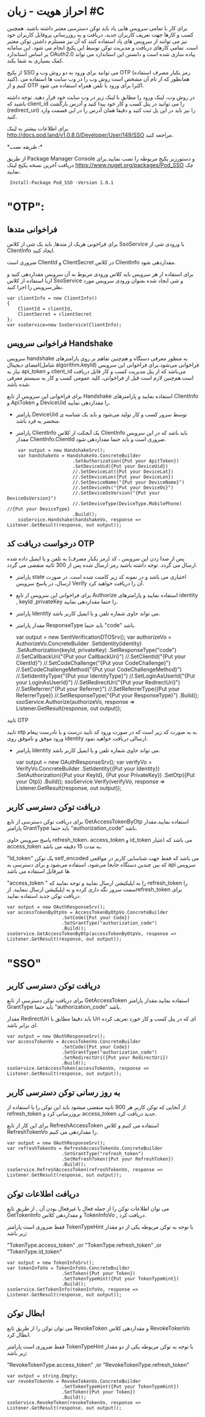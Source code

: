 
# احراز هویت - زبان #C

برای کار با تمامی سرویس هایی پاد باید توکن دسترسی معتبر داشته باشید. همچنین کسب و کارها جهت تعریف کاربران جدید، دریافت و به روزرسانی پروفایل کاربران خود نیز می توانند از سرویس های پاد استفاده کنند که آن نیز مستلزم داشتن توکن معتبر است. تمامی کارهای دریافت و مدیریت توکن توسط این پکیج انجام می شود. این سامانه بر اساس استاندارد OAuth2.0 پیاده سازی شده است و دانستن این استاندارد می تواند کمک بسیاری به شما بکند.

از پکیج SSO می توانید برای ورود به دو روش وب و OTP (رمز یکبار مصرف استفاده کنید). همانطور که از نام آن مشخص است روش وب را در وب سایت ها استفاده می کنیم و از OTP اکثرا برای ورود با تلفن همراه استفاده می شود.

در روش وب، لینک ورود را مطابق با لینک زیر در وب سایت خود قرار دهید. توجه داشته باشید که client_id را می توانید در پنل کسب و کار خود پیدا کنید و آدرس بازگشت (redirect_uri) را نیز باید در این پل ثبت کنید و دقیقا همان آدرس را در این قسمت وارد کنید.

برای اطلاعات بیشتر به لینک http://docs.pod.land/v1.0.8.0/Developer/User/149/SSO مراجعه کنید.

\**طریقه نصب :**

از طریق Package Manager Console و دستورزیر پکیج مربوطه را نصب نمایید.برای دریافت آخرین نسخه پکیج لینک https://www.nuget.org/packages/Pod_SSO چک نمایید.

     Install-Package Pod_SSO -Version 1.0.1

<div class="box-end">
</div>

# "OTP":

## فراخوانی متدها

برای فراخونی هریک از متدها, باید یک شی از کلاس SsoService با ورودی شی از ClientInfo ایجاد کنید.

ضروری است ClientId و ClientSecret در کلاس ClientInfo مقداردهی شود.

برای استفاده از هر سرویس باید کلاس ورودی مربوط به آن سرویس مقداردهی کنید و ازبا استفاده از کلاس SsoService و شی ایجاد شده بعنوان ورودی سرویس مورد نظر,سرویس را اجرا کنید.

    var clientInfo = new ClientInfo()
    {
        ClientId = clientId,
        ClientSecret = clientSecret
    };
    var ssoService=new SsoService(ClientInfo);

<div class="box-end">
</div>

## فراخوانی سرویس Handshake

سرویس handshake به منظور معرفی دستگاه و هم‌چنین تفاهم بر روی پارامترهای امضای دیجیتال(شامل algorithm،keyId) فراخوانی می‌شود.برای فراخوانی این سرویس نیاز به api_token و client_id می‌باشد که از پنل مدیریت کسب و کار قابل دریافت است.هم‌چنین لازم است قبل از فراخوانی، کلید عمومی کسب و کار به سیستم معرفی شده باشد.

برای فراخوانی این سرویس  از تابع Handshake استفاده نمایید و پارامترهای ClientInfo و ApiToken و DeviceUid را مقداردهی نمایید.

+ پارامتر DeviceUid  توسط سرور کسب و کار تولید می‌شود و باید یک شناسه ی منحصر به فرد باشد.

+ پارامتر ClientInfo یک آبجکت از کلاس ClientInfo باید باشد که در این سرویس مقدار ClientInfo.ClientId ضروری است و باید حتما مقداردهی شود.

```
    var output = new HandshakeSrv();
    var handshakeVo = HandshakeVo.ConcreteBuilder
                        .SetAuthorization({Put your ApitToken})
                        .SetDeviceUid({Put your DeviceUid})
                        //.SetDeviceLat({Put your DeviceLat})
                        //.SetDeviceLon({Put your DeviceLon})
                        //.SetDeviceName("{Put your DeviceName}")
                        //.SetDeviceOs("{Put your DeviceOs}")
                        //.SetDeviceOsVersion("{Put your DeviceOsVersion}")
                        //.SetDeviceType(DeviceType.MobilePhone) //{Put your DeviceType}
                        .Build();
    ssoService.Handshake(handshakeVo, response => Listener.GetResult(response, out output));
```

<div class="box-end">
</div>

## درخواست دریافت کد OTP

 پس از صدا زدن این سرویس ، کد (رمز یکبار مصرف) به تلفن و یا ایمیل داده شده  ارسال می گردد. توجه داشته باشید رمز ارسال شده پس از 300 ثانیه منقضی می گردد.

- پارامتر state اختیاری می باشد و در نمونه کد زیر کامنت شده است. در صورت ارسال، در پاسخ سرویس Verify آن را دریافت خواهید کرد.

- برای فراخوانی این سرویس از تابع Authorize استفاده نمایید و پارامترهای identity , keyId ,privateKey  را حتما مقداردهی نمایید. 

-  پارامتر Identity می تواند حاوی شماره تلفن و یا ایمیل کاربر باشد.

- مقدار پارامتر  ResponseType  باید حتما "code" باشد.


    var output = new SentVerificationDTOSrv();
    var authorizeVo = AuthorizeVo.ConcreteBuilder
                        .SetIdentity(identity)
                        .SetAuthorization(keyId, privateKey)
                        .SetResponseType("code")
                        //.SetCallbackUri("{Put your CallbackUri}")
                        //.SetClientId("{Put your ClientId}")
                        //.SetCodeChallenge("{Put your CodeChallenge}")
                        //.SetCodeChallengeMethod("{Put your CodeChallengeMethod}")
                        //.SetIdentityType("{Put your IdentityType}")
                        //.SetLoginAsUserId("{Put your LoginAsUserId}")
                        //.SetRedirectUri("{Put your RedirectUri}")
                        //.SetReferrer("{Put your Referrer}")
                        //.SetReferrerType({Put your ReferrerType})
                        //.SetResponseType("{Put your ResponseType}")
                        .Build();
    ssoService.Authorize(authorizeVo, response => Listener.GetResult(response, out output));

<div class="box-end">
</div>
تایید OTP

تایید otp به به صورت کد زیر است که در صورت ورود کد تایید درست و یا نادرست پیغام ورود موفق و ناموفق روی identity ارسالی دریافت خواهید نمود.

- پارامتر Identity می تواند حاوی شماره تلفن و یا ایمیل کاربر باشد.


    var output = new OAuthResponseSrv();
    var verifyVo = VerifyVo.ConcreteBuilder
                        .SetIdentity({Put your Identity})
                        .SetAuthorization({Put your KeyId}, {Put your PrivateKey})
                        .SetOtp({Put your Otp})
                        .Build();
    ssoService.Verify(verifyVo, response => Listener.GetResult(response, out output));

<div class="box-end">
</div>

## دریافت توکن دسترسی کاربر

برای دریافت توکن دسترسی از تابع  GetAccessTokenByOtp  استفاده نمایید.مقدار پارامتر GrantType  باید حتما "authorization_code"  باشد.

پاسخ سرویس حاوی refresh_token، access_token و id_token می باشد که اعتبار access_token به مدت 15 دقیقه می باشد.

"Id_token" یک توکن self_encoded می باشد که فقط جهت شناسایی کاربر در مواقعی که بین چندین دستگاه جابجا می‌شود، استفاده می‌شود و برای دسترسی به api سرویس ها غیرقابل استفاده می باشد.

"access_token " را به اپلیکیشن ارسال نمایید و توجه نمایید که refresh_token را سمت سرور نگه داری کرده و به اپلیکیشن ارسال ننمایید. ازrefresh_token  برای دریافت توکن جدید استفاده نمایید.

    var output = new OAuthResponseSrv();
    var accessTokenByOtpVo = AccessTokenByOtpVo.ConcreteBuilder
                        .SetCode({Put your Code})
                        .SetGrantType("authorization_code")
                        .Build();
    ssoService.GetAccessTokenByOtp(accessTokenByOtpVo, response => Listener.GetResult(response, out output));
<div class="box-end">
</div>

# "SSO"

## دریافت توکن دسترسی کاربر

برای دریافت توکن دسترسی از تابع  GetAccessToken استفاده نمایید.مقدار پارامتر  GrantType  باید حتما "authorization_code"  باشد.

مقدار RedirectUri  باید دقیقا مطابق با Uri ای که در پنل کسب و کار خورد تعریف کرده ای برابر باشد.

    var output = new OAuthResponseSrv();
    var accessTokenVo = AccessTokenVo.ConcreteBuilder
                        .SetCode({Put your Code})
                        .SetGrantType("authorization_code")
                        .SetRedirectUri({Put your RedirectUri})
                        .Build();
    ssoService.GetAccessToken(accessTokenVo, response => Listener.GetResult(response, out output));

<div class="box-end">
</div>

## به روز رسانی توکن دسترسی کاربر

از آنجایی که توکن کاربر هر 900 ثانیه منقضی میشود باید این توکن را با استفاده از refresh_token  بروزرسانی کرد و access_token جدید دریافت کرد.

برای این کار از تابع RefreshAccessToken استفاده می کنیم و کلاس RefreshTokenVo  را مقداردهی می کنیم.

    var output = new OAuthResponseSrv();
    var refreshTokenVo = RefreshAccessTokenVo.ConcreteBuilder
                        .SetGrantType("refresh_token")
                        .SetRefreshToken({Put your RefreshToken})
                        .Build();
    ssoService.RefreshAccessToken(refreshTokenVo, response => Listener.GetResult(response, out output));

<div class="box-end">
</div>

## دریافت اطلاعات توکن

می توان اطلاعات توکن را از جمله فعال یا غیرفعال بودن آن , از طریق تابع GetTokenInfo و  مقداردهی کلاس TokenInfoVo , دریافت کرد.

فقط ضروری است پارامتر  TokenTypeHint با توجه به توکن مربوطه یکی از دو مقدار زیر باشد:

"TokenType.access_token"
,or
"TokenType.refresh_token"
,or
"TokenType.id_token"

    var output = new TokenInfoSrv();
    var tokenInfoVo = TokenInfoVo.ConcreteBuilder
                        .SetToken({Put your Token})
                        .SetTokenTypeHint({Put your TokenTypeHint})
                        .Build();
    ssoService.GetTokenInfo(tokenInfoVo, response => Listener.GetResult(response, out output));

<div class="box-end">
</div>

## ابطال  توکن

می توان توکن را از طریق تابع RevokeToken و مقداردهی کلاس RevokeTokenVo  ابطال کرد.

فقط ضروری است پارامتر  TokenTypeHint با توجه به توکن مربوطه یکی از دو مقدار زیر باشد:

"RevokeTokenType.access_token"
,or
"RevokeTokenType.refresh_token"

    var output = string.Empty;
    var revokeTokenVo = RevokeTokenVo.ConcreteBuilder
                        .SetTokenTypeHint({Put your TokenTypeHint})
                        .SetToken({Put your Token})
                        .Build();
    ssoService.RevokeToken(revokeTokenVo, response => Listener.GetResult(response, out output));

<div class="box-end">
</div>
